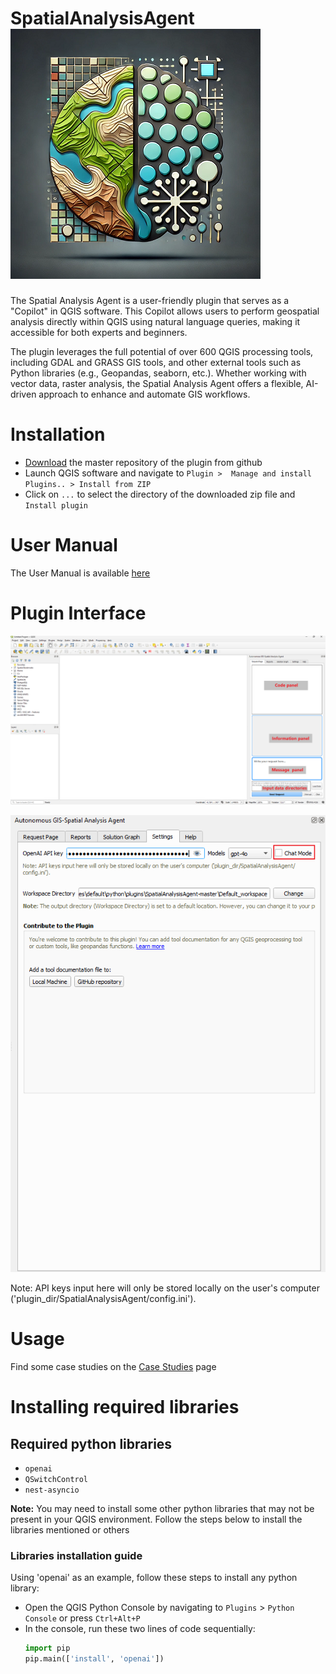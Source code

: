 # SpatialAnalysisAgent  ![icon - Copy.png](icon%20-%20Copy.png)
The Spatial Analysis Agent is a user-friendly plugin that serves as a "Copilot" in QGIS software. This Copilot allows users to perform geospatial analysis directly within QGIS using natural language queries, making it accessible for both experts and beginners.

The plugin leverages the full potential of over 600 QGIS processing tools, including GDAL and GRASS GIS tools, and other external tools such as Python libraries (e.g., Geopandas, seaborn, etc.). Whether working with vector data, raster analysis, the Spatial Analysis Agent offers a flexible, AI-driven approach to enhance and automate GIS workflows.
 

# Installation
- [Download](https://github.com/Teakinboyewa/SpatialAnalysisAgent/archive/refs/heads/master.zip) the master repository of the plugin from github
- Launch QGIS software and navigate to ```Plugin >  Manage and install Plugins.. > Install from ZIP```
- Click on ```...``` to select the directory of the downloaded zip file and ```Install plugin```

# User Manual
The User Manual is available [here](https://github.com/Teakinboyewa/SpatialAnalysisAgent/blob/master/User_Manual.md)

# Plugin Interface

![Plugin Interface.png](Doc%2FPlugin%20Interface.png)

![Settings.png](Doc%2FSettings.png)

Note: API keys input here will only be stored locally on the user's computer ('plugin_dir/SpatialAnalysisAgent/config.ini').  

# Usage
Find some case studies on the [Case Studies](https://github.com/Teakinboyewa/SpatialAnalysisAgent/blob/master/Case_Studies.md) page


# Installing required libraries
## Required python libraries
- ```openai```
- ```QSwitchControl```
- ```nest-asyncio```

**Note:** You may need to install some other python libraries that may not be present in your QGIS environment. Follow the steps below to install the libraries mentioned or others

### Libraries installation guide
Using 'openai' as an example, follow these steps to install any python library:
- Open the QGIS Python Console by navigating to ```Plugins``` > ```Python Console``` or press ```Ctrl+Alt+P```
- In the console, run these two lines of code sequentially:
  ```python
  import pip
  pip.main(['install', 'openai'])
